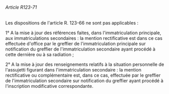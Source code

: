 ###### Article R123-71

Les dispositions de l'article R. 123-66 ne sont pas applicables :

1° A la mise à jour des références faites, dans l'immatriculation principale, aux immatriculations secondaires : la mention rectificative est dans ce cas effectuée d'office par le greffier de l'immatriculation principale sur notification du greffier de l'immatriculation secondaire ayant procédé à cette dernière ou à sa radiation ;

2° A la mise à jour des renseignements relatifs à la situation personnelle de l'assujetti figurant dans l'immatriculation secondaire : la mention rectificative ou complémentaire est, dans ce cas, effectuée par le greffier de l'immatriculation secondaire sur notification du greffier ayant procédé à l'inscription modificative correspondante.

